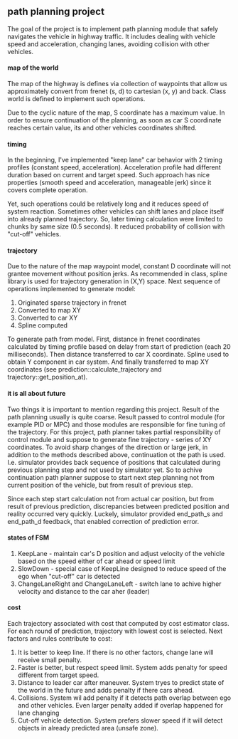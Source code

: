 ## path planning project

The goal of the project is to implement path planning module that safely navigates the vehicle in highway traffic. It includes dealing with vehicle speed and acceleration, changing lanes, avoiding collision with other vehicles.

#### map of the world

The map of the highway is defines via collection of waypoints that allow us approximately convert from frenet (s, d) to cartesian (x, y) and back. Class world is defined to implement such operations. 

Due to the cyclic nature of the map, S coordinate has a maximum value. In order to ensure continuation of the planning, as soon as car S coordinate reaches certain value, its and other vehicles coordinates shifted.

#### timing

In the beginning, I've implemented "keep lane" car behavior with 2 timing profiles (constant speed, acceleration). Acceleration profile had different duration based on current and target speed. Such approach has nice properties (smooth speed and acceleration, manageable jerk) since it covers complete operation. 

Yet, such operations could be relatively long and it reduces speed of system reaction. Sometimes other vehicles can shift lanes and place itself into already planned trajectory. So, later timing calculation were limited to chunks by same size (0.5 seconds). It reduced probability of collision with "cut-off" vehicles. 

#### trajectory

Due to the nature of the map waypoint model, constant D coordinate will not grantee movement without position jerks. As recommended in class, spline library is used for trajectory generation in (X,Y) space. Next sequence of operations implemented to generate model:
1. Originated sparse trajectory in frenet
2. Converted to map XY
3. Converted to car XY
4. Spline computed

To generate path from model. First, distance in frenet coordinates calculated by timing profile based on delay from start of prediction (each 20 milliseconds). Then distance transferred to car X coordinate. Spline used to obtain Y component in car system. And finally transferred to map XY coordinates (see prediction::calculate_trajectory and trajectory::get_position_at).

#### it is all about future

Two things it is important to mention regarding this project. Result of the path planning usually is quite coarse. Result passed to control module (for example PID or MPC) and those modules are responsible for fine tuning of the trajectory. For this project, path planner takes partial responsibility of control module and suppose to generate fine trajectory - series of XY coordinates. To avoid sharp changes of the direction or large jerk, in addition to the methods described above, continuation ot the path is used. I.e. simulator provides back sequence of positions that calculated during previous planning step and not used by simulator yet. So to achive continuation path planner suppose to start next step planning not from current position of the vehicle, but from result of previous step. 

Since each step start calculation not from actual car position, but from result of previous prediction, discrepancies between predicted position and reality occurred very quickly. Luckely, simulator provided end_path_s and end_path_d feedback, that enabled correction of prediction error.

#### states of FSM

1. KeepLane - maintain car's D position and adjust velocity of the vehicle based on the speed either of car ahead or speed limit
2. SlowDown - special case of KeepLine designed to reduce speed of the ego when "cut-off" car is detected
3. ChangeLaneRight and ChangeLaneLeft - switch lane to achive higher velocity and distance to the car aher (leader)       

#### cost 

Each trajectory associated with cost that computed by cost estimator class. For each round of prediction, trajectory with lowest cost is selected. Next factors and rules contribute to cost:

1. It is better to keep line. If there is no other factors, change lane will receive small penalty.
2. Faster is better, but respect speed limit. System adds penalty for speed different from target speed.
3. Distance to leader car after maneuver. System tryes to predict state of the world in the future and adds penalty if there cars ahead.
4. Collisions. System wil add penalty if it detects path overlap between ego and other vehicles. Even larger penalty added if overlap happened for lane changing
5. Cut-off vehicle detection. System prefers slower speed if it will detect objects in already predicted area (unsafe zone).

  
  

        